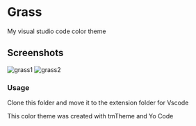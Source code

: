 # Grass 
My visual studio code color theme
## Screenshots
![grass1](https://user-images.githubusercontent.com/80367947/117100889-e5219f00-adaf-11eb-9aa3-34ac32862a08.png)
![grass2](https://user-images.githubusercontent.com/80367947/117100906-f5397e80-adaf-11eb-867c-e886e6fc88d4.png)
### Usage
Clone this folder and move it to the extension folder for Vscode  

This color theme was created with tmTheme and Yo Code
